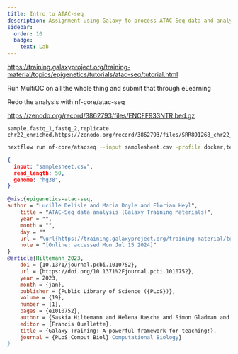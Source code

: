 ```yaml
---
title: Intro to ATAC-seq
description: Assignment using Galaxy to process ATAC-Seq data and analyze it
sidebar:
  order: 10
  badge:
    text: Lab
---
```


https://training.galaxyproject.org/training-material/topics/epigenetics/tutorials/atac-seq/tutorial.html

Run MultiQC on all the whole thing and submit that through eLearning

Redo the analysis with nf-core/atac-seq

https://zenodo.org/record/3862793/files/ENCFF933NTR.bed.gz

```
sample,fastq_1,fastq_2,replicate
chr22_enriched,https://zenodo.org/record/3862793/files/SRR891268_chr22_enriched_R1.fastq.gz,https://zenodo.org/record/3862793/files/SRR891268_chr22_enriched_R2.fastq.gz,1
```

```sh
nextflow run nf-core/atacseq --input samplesheet.csv -profile docker,test --outdir results --genome hg38
```

```json title="nf-params.json
{
  input: "samplesheet.csv",
  read_length: 50,
  genome: "hg38",
}
```



```bibtex
@misc{epigenetics-atac-seq,
author = "Lucille Delisle and Maria Doyle and Florian Heyl",
	title = "ATAC-Seq data analysis (Galaxy Training Materials)",
	year = "",
	month = "",
	day = ""
	url = "\url{https://training.galaxyproject.org/training-material/topics/epigenetics/tutorials/atac-seq/tutorial.html}",
	note = "[Online; accessed Mon Jul 15 2024]"
}
@article{Hiltemann_2023,
	doi = {10.1371/journal.pcbi.1010752},
	url = {https://doi.org/10.1371%2Fjournal.pcbi.1010752},
	year = 2023,
	month = {jan},
	publisher = {Public Library of Science ({PLoS})},
	volume = {19},
	number = {1},
	pages = {e1010752},
	author = {Saskia Hiltemann and Helena Rasche and Simon Gladman and Hans-Rudolf Hotz and Delphine Larivi{\`{e}}re and Daniel Blankenberg and Pratik D. Jagtap and Thomas Wollmann and Anthony Bretaudeau and Nadia Gou{\'{e}} and Timothy J. Griffin and Coline Royaux and Yvan Le Bras and Subina Mehta and Anna Syme and Frederik Coppens and Bert Droesbeke and Nicola Soranzo and Wendi Bacon and Fotis Psomopoulos and Crist{\'{o}}bal Gallardo-Alba and John Davis and Melanie Christine Föll and Matthias Fahrner and Maria A. Doyle and Beatriz Serrano-Solano and Anne Claire Fouilloux and Peter van Heusden and Wolfgang Maier and Dave Clements and Florian Heyl and Björn Grüning and B{\'{e}}r{\'{e}}nice Batut and},
	editor = {Francis Ouellette},
	title = {Galaxy Training: A powerful framework for teaching!},
	journal = {PLoS Comput Biol} Computational Biology}
}
```
